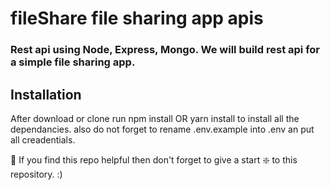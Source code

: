# fileShare file sharing app apis
### Rest api using Node, Express, Mongo. We will build rest api for a simple file sharing app.

## Installation

After download or clone run npm install OR yarn install to install all the dependancies. also do not forget to rename .env.example into .env an put all creadentials.

🙏 If you find this repo helpful then don't forget to give a start ❇️ to this repository. :)
